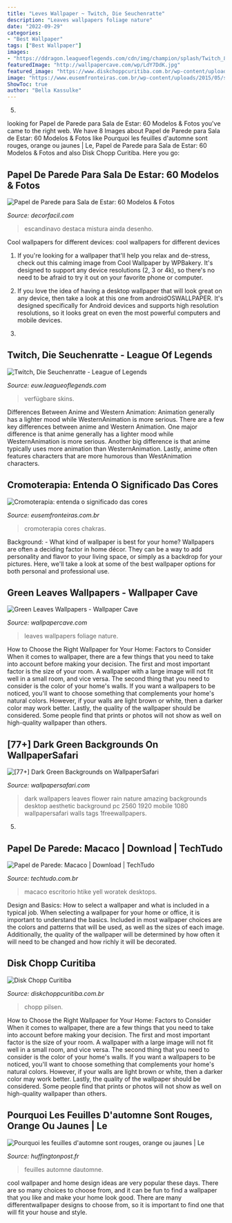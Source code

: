 ```yaml
---
title: "Leves Wallpaper ~ Twitch, Die Seuchenratte"
description: "Leaves wallpapers foliage nature"
date: "2022-09-29"
categories:
- "Best Wallpaper"
tags: ["Best Wallpaper"]
images:
- "https://ddragon.leagueoflegends.com/cdn/img/champion/splash/Twitch_8.jpg"
featuredImage: "http://wallpapercave.com/wp/LdY7DdK.jpg"
featured_image: "https://www.diskchoppcuritiba.com.br/wp-content/uploads/2020/07/Chopp-Pilsen-18.jpg"
image: "https://www.eusemfronteiras.com.br/wp-content/uploads/2015/05/shutterstock_258357164-2.jpg"
ShowToc: true
author: "Bella Kassulke"
---
```



5.

	

		
looking for Papel de Parede para Sala de Estar: 60 Modelos &amp; Fotos you've came to the right web. We have 8 Images about Papel de Parede para Sala de Estar: 60 Modelos &amp; Fotos like Pourquoi les feuilles d&#039;automne sont rouges, orange ou jaunes | Le, Papel de Parede para Sala de Estar: 60 Modelos &amp; Fotos and also Disk Chopp Curitiba. Here you go:
		
    
## Papel De Parede Para Sala De Estar: 60 Modelos &amp; Fotos

<img loading=lazy src="http://www.decorfacil.com/wp-content/uploads/2016/09/20160919imagem-39.jpg" onerror="this.onerror=null;this.src='https://tse3.mm.bing.net/th?id=OIP.Qx75pstitEYgkPDw_GQ-6AHaLF&amp;pid=15.1';" alt="Papel de Parede para Sala de Estar: 60 Modelos &amp; Fotos">

_Source: decorfacil.com_

>escandinavo destaca mistura ainda desenho. 

	

Cool wallpapers for different devices:
cool wallpapers for different devices 

1. If you're looking for a wallpaper that'll help you relax and de-stress, check out this calming image from Cool Wallpaper by WPBakery. It's designed to support any device resolutions (2, 3 or 4k), so there's no need to be afraid to try it out on your favorite phone or computer.

2. If you love the idea of having a desktop wallpaper that will look great on any device, then take a look at this one from androidOSWALLPAPER. It's designed specifically for Android devices and supports high resolution resolutions, so it looks great on even the most powerful computers and mobile devices.

3.

    
## Twitch, Die Seuchenratte - League Of Legends

<img loading=lazy src="https://ddragon.leagueoflegends.com/cdn/img/champion/splash/Twitch_8.jpg" onerror="this.onerror=null;this.src='https://tse1.mm.bing.net/th?id=OIP.X3RrTEucWLZCXQfS6gUgiwHaEX&amp;pid=15.1';" alt="Twitch, Die Seuchenratte - League of Legends">

_Source: euw.leagueoflegends.com_

>verfügbare skins. 

	

Differences Between Anime and Western Animation: Animation generally has a lighter mood while WesternAnimation is more serious.
There are a few key differences between anime and Western Animation. One major difference is that anime generally has a lighter mood while WesternAnimation is more serious. Another big difference is that anime typically uses more animation than WesternAnimation. Lastly, anime often features characters that are more humorous than WestAnimation characters.

    
## Cromoterapia: Entenda O Significado Das Cores

<img loading=lazy src="https://www.eusemfronteiras.com.br/wp-content/uploads/2015/05/shutterstock_258357164-2.jpg" onerror="this.onerror=null;this.src='https://tse2.mm.bing.net/th?id=OIP.353JLugJVmGbd0NWIAHIPwHaE7&amp;pid=15.1';" alt="Cromoterapia: entenda o significado das cores">

_Source: eusemfronteiras.com.br_

>cromoterapia cores chakras. 

	

Background: - What kind of wallpaper is best for your home?
Wallpapers are often a deciding factor in home décor. They can be a way to add personality and flavor to your living space, or simply as a backdrop for your pictures. Here, we'll take a look at some of the best wallpaper options for both personal and professional use.

    
## Green Leaves Wallpapers - Wallpaper Cave

<img loading=lazy src="http://wallpapercave.com/wp/LdY7DdK.jpg" onerror="this.onerror=null;this.src='https://tse3.mm.bing.net/th?id=OIP.h3Jd5jHnmQWCK3NY_RlrNgHaEo&amp;pid=15.1';" alt="Green Leaves Wallpapers - Wallpaper Cave">

_Source: wallpapercave.com_

>leaves wallpapers foliage nature. 

	

How to Choose the Right Wallpaper for Your Home: Factors to Consider
When it comes to wallpaper, there are a few things that you need to take into account before making your decision. The first and most important factor is the size of your room. A wallpaper with a large image will not fit well in a small room, and vice versa. 
The second thing that you need to consider is the color of your home's walls. If you want a wallpapers to be noticed, you'll want to choose something that complements your home's natural colors. However, if your walls are light brown or white, then a darker color may work better. 
Lastly, the quality of the wallpaper should be considered. Some people find that prints or photos will not show as well on high-quality wallpaper than others.

    
## [77+] Dark Green Backgrounds On WallpaperSafari

<img loading=lazy src="https://cdn.wallpapersafari.com/4/21/JfjUwo.jpg" onerror="this.onerror=null;this.src='https://tse3.mm.bing.net/th?id=OIP.ojpKqvBbcqW1ZPhCHaPF9AHaEK&amp;pid=15.1';" alt="[77+] Dark Green Backgrounds on WallpaperSafari">

_Source: wallpapersafari.com_

>dark wallpapers leaves flower rain nature amazing backgrounds desktop aesthetic background pc 2560 1920 mobile 1080 wallpapersafari walls tags 1freewallpapers. 

	

5.

    
## Papel De Parede: Macaco | Download | TechTudo

<img loading=lazy src="https://s2.glbimg.com/Uj0d4mPP2hpHk_xQAIJUo90mjag=/0x600/s.glbimg.com/po/tt2/f/original/2014/09/11/56105491012ecbda123139171260.png" onerror="this.onerror=null;this.src='https://tse1.mm.bing.net/th?id=OIP.6iVVX4hzhj9QDDyqFcEp-wHaEo&amp;pid=15.1';" alt="Papel de Parede: Macaco | Download | TechTudo">

_Source: techtudo.com.br_

>macaco escritorio htike yell woratek desktops. 

	

Design and Basics: How to select a wallpaper and what is included in a typical job.
When selecting a wallpaper for your home or office, it is important to understand the basics. Included in most wallpaper choices are the colors and patterns that will be used, as well as the sizes of each image. Additionally, the quality of the wallpaper will be determined by how often it will need to be changed and how richly it will be decorated.

    
## Disk Chopp Curitiba

<img loading=lazy src="https://www.diskchoppcuritiba.com.br/wp-content/uploads/2020/07/Chopp-Pilsen-18.jpg" onerror="this.onerror=null;this.src='https://tse1.mm.bing.net/th?id=OIP.GTrkpUdE4FX138k8E1nU2AHaFx&amp;pid=15.1';" alt="Disk Chopp Curitiba">

_Source: diskchoppcuritiba.com.br_

>chopp pilsen. 

	

How to Choose the Right Wallpaper for Your Home: Factors to Consider
When it comes to wallpaper, there are a few things that you need to take into account before making your decision. The first and most important factor is the size of your room. A wallpaper with a large image will not fit well in a small room, and vice versa. 
The second thing that you need to consider is the color of your home's walls. If you want a wallpapers to be noticed, you'll want to choose something that complements your home's natural colors. However, if your walls are light brown or white, then a darker color may work better. 
Lastly, the quality of the wallpaper should be considered. Some people find that prints or photos will not show as well on high-quality wallpaper than others.

    
## Pourquoi Les Feuilles D&#039;automne Sont Rouges, Orange Ou Jaunes | Le

<img loading=lazy src="https://img.huffingtonpost.com/asset/5c92df272a000091024e0c6d.jpeg?ops=1778_1000" onerror="this.onerror=null;this.src='https://tse4.mm.bing.net/th?id=OIP.5O6UI3DxEhWTF-ygheLQjwHaEK&amp;pid=15.1';" alt="Pourquoi les feuilles d&#039;automne sont rouges, orange ou jaunes | Le">

_Source: huffingtonpost.fr_

>feuilles automne dautomne. 

	

cool wallpaper and home design ideas are very popular these days. There are so many choices to choose from, and it can be fun to find a wallpaper that you like and make your home look good. There are many differentwallpaper designs to choose from, so it is important to find one that will fit your house and style.

